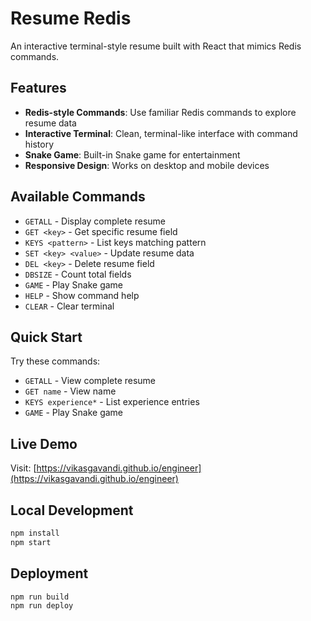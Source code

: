 # Resume Redis

An interactive terminal-style resume built with React that mimics Redis commands.

## Features

- **Redis-style Commands**: Use familiar Redis commands to explore resume data
- **Interactive Terminal**: Clean, terminal-like interface with command history
- **Snake Game**: Built-in Snake game for entertainment
- **Responsive Design**: Works on desktop and mobile devices

## Available Commands

- `GETALL` - Display complete resume
- `GET <key>` - Get specific resume field
- `KEYS <pattern>` - List keys matching pattern
- `SET <key> <value>` - Update resume data
- `DEL <key>` - Delete resume field
- `DBSIZE` - Count total fields
- `GAME` - Play Snake game
- `HELP` - Show command help
- `CLEAR` - Clear terminal

## Quick Start

Try these commands:
- `GETALL` - View complete resume
- `GET name` - View name
- `KEYS experience*` - List experience entries
- `GAME` - Play Snake game

## Live Demo

Visit: [https://vikasgavandi.github.io/engineer](https://vikasgavandi.github.io/engineer)

## Local Development

```bash
npm install
npm start
```

## Deployment

```bash
npm run build
npm run deploy
```